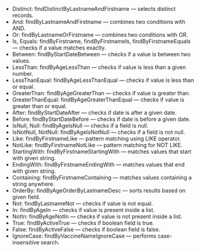 - Distinct: findDistinctByLastnameAndFirstname — selects distinct records.
- And: findByLastnameAndFirstname — combines two conditions with AND.
- Or: findByLastnameOrFirstname — combines two conditions with OR.
- Is, Equals: findByFirstname, findByFirstnameIs, findByFirstnameEquals — checks if a value matches exactly.
- Between: findByStartDateBetween — checks if a value is between two values.
- LessThan: findByAgeLessThan — checks if value is less than a given number.
- LessThanEqual: findByAgeLessThanEqual — checks if value is less than or equal.
- GreaterThan: findByAgeGreaterThan — checks if value is greater than.
- GreaterThanEqual: findByAgeGreaterThanEqual — checks if value is greater than or equal.
- After: findByStartDateAfter — checks if date is after a given date.
- Before: findByStartDateBefore — checks if date is before a given date.
- IsNull, Null: findByAgeIsNull — checks if a field is null.
- IsNotNull, NotNull: findByAgeIsNotNull — checks if a field is not null.
- Like: findByFirstnameLike — pattern matching using LIKE operator.
- NotLike: findByFirstnameNotLike — pattern matching for NOT LIKE.
- StartingWith: findByFirstnameStartingWith — matches values that start with given string.
- EndingWith: findByFirstnameEndingWith — matches values that end with given string.
- Containing: findByFirstnameContaining — matches values containing a string anywhere.
- OrderBy: findByAgeOrderByLastnameDesc — sorts results based on given field.
- Not: findByLastnameNot — checks if value is not equal.
- In: findByAgeIn — checks if value is present inside a list.
- NotIn: findByAgeNotIn — checks if value is not present inside a list.
- True: findByActiveTrue — checks if boolean field is true.
- False: findByActiveFalse — checks if boolean field is false.
- IgnoreCase: findByVaccineNameIgnoreCase — performs case-insensitive search.
